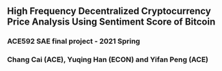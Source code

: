 ## High Frequency Decentralized Cryptocurrency Price Analysis Using Sentiment Score of Bitcoin
### ACE592 SAE final project - 2021 Spring
### Chang Cai (ACE), Yuqing Han (ECON) and Yifan Peng (ACE)

